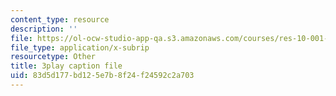 ```yaml
---
content_type: resource
description: ''
file: https://ol-ocw-studio-app-qa.s3.amazonaws.com/courses/res-10-001-making-science-and-engineering-pictures-a-practical-guide-to-presenting-your-work-spring-2016/83d5d177bd125e7b8f24f24592c2a703_bHbWFHMffzE.vtt
file_type: application/x-subrip
resourcetype: Other
title: 3play caption file
uid: 83d5d177-bd12-5e7b-8f24-f24592c2a703
---
```

